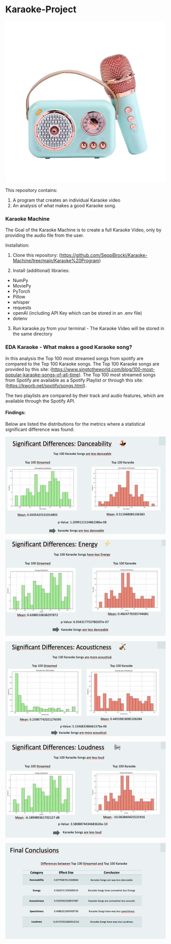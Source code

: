 # Karaoke-Project
![Alt text](<EDA Karaoke/README img/1696719209263-770387473SKY1V1.webp>)

This repository contains:

1. A program that creates an individual Karaoke video
2. An analysis of what makes a good Karaoke song.

### Karaoke Machine

The Goal of the Karaoke Machine is to create a full Karaoke Video, only by providing the audio file from the user.

Installation:

1. Clone this repository: (https://github.com/SeppiBrocki/Karaoke-Machine/tree/main/Karaoke%20Program)

2. Install (additional) libraries:

- NumPy
- MoviePy
- PyTorch
- Pillow
- whisper
- requests
- openAI (including API Key which can be stored in an .env file)
- dotenv

3. Run karaoke.py from your terminal - The Karaoke Video will be stored in the same directory

### EDA Karaoke - What makes a good Karaoke song?

In this analysis the Top 100 most streamed songs from spotify are compared to the Top 100 Karaoke songs. The Top 100 Karaoke songs are provided by this site: (https://www.singtotheworld.com/blog/100-most-popular-karaoke-songs-of-all-time). The Top 100 most streamed songs from Spotify are available as a Spotify Playlist or through this site: (https://kworb.net/spotify/songs.html).

The two playlists are compared by their track and audio features, which are available through the Spotify API.

#### Findings:

Below are listed the distributions for the metrics where a statistical significant difference was found:

![Alt text](<EDA Karaoke/README img/Bildschirmfoto 2024-08-15 um 21.26.09.png>)

![Alt text](<EDA Karaoke/README img/Bildschirmfoto 2024-08-15 um 21.26.30.png>)

![Alt text](<EDA Karaoke/README img/Bildschirmfoto 2024-08-15 um 21.26.45.png>)

![Alt text](<EDA Karaoke/README img/Bildschirmfoto 2024-08-15 um 21.27.19.png>)

![Alt text](<EDA Karaoke/README img/Bildschirmfoto 2024-08-15 um 21.27.33.png>)

